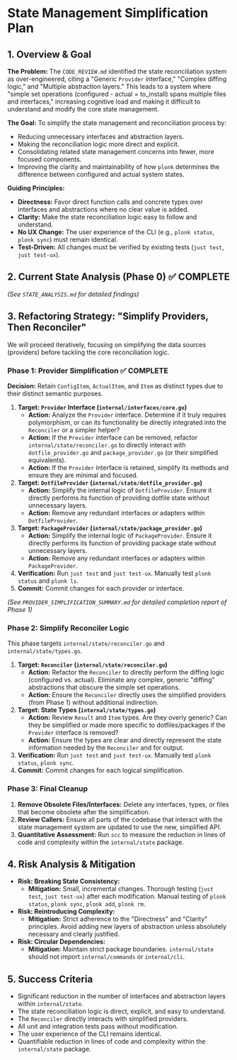 # State Management Simplification Plan

## 1. Overview & Goal

**The Problem:** The `CODE_REVIEW.md` identified the state reconciliation system as over-engineered, citing a "Generic `Provider` interface," "Complex diffing logic," and "Multiple abstraction layers." This leads to a system where "simple set operations (configured - actual = to_install) spans multiple files and interfaces," increasing cognitive load and making it difficult to understand and modify the core state management.

**The Goal:** To simplify the state management and reconciliation process by:
*   Reducing unnecessary interfaces and abstraction layers.
*   Making the reconciliation logic more direct and explicit.
*   Consolidating related state management concerns into fewer, more focused components.
*   Improving the clarity and maintainability of how `plonk` determines the difference between configured and actual system states.

**Guiding Principles:**
*   **Directness:** Favor direct function calls and concrete types over interfaces and abstractions where no clear value is added.
*   **Clarity:** Make the state reconciliation logic easy to follow and understand.
*   **No UX Change:** The user experience of the CLI (e.g., `plonk status`, `plonk sync`) must remain identical.
*   **Test-Driven:** All changes must be verified by existing tests (`just test`, `just test-ux`).

## 2. Current State Analysis (Phase 0) ✅ COMPLETE

*(See `STATE_ANALYSIS.md` for detailed findings)*

## 3. Refactoring Strategy: "Simplify Providers, Then Reconciler"

We will proceed iteratively, focusing on simplifying the data sources (providers) before tackling the core reconciliation logic.

### Phase 1: Provider Simplification ✅ COMPLETE

**Decision:** Retain `ConfigItem`, `ActualItem`, and `Item` as distinct types due to their distinct semantic purposes.

1.  **Target: `Provider` Interface (`internal/interfaces/core.go`)**
    *   **Action:** Analyze the `Provider` interface. Determine if it truly requires polymorphism, or can its functionality be directly integrated into the `Reconciler` or a simpler helper?
    *   **Action:** If the `Provider` interface can be removed, refactor `internal/state/reconciler.go` to directly interact with `dotfile_provider.go` and `package_provider.go` (or their simplified equivalents).
    *   **Action:** If the `Provider` interface is retained, simplify its methods and ensure they are minimal and focused.
2.  **Target: `DotfileProvider` (`internal/state/dotfile_provider.go`)**
    *   **Action:** Simplify the internal logic of `DotfileProvider`. Ensure it directly performs its function of providing dotfile state without unnecessary layers.
    *   **Action:** Remove any redundant interfaces or adapters within `DotfileProvider`.
3.  **Target: `PackageProvider` (`internal/state/package_provider.go`)**
    *   **Action:** Simplify the internal logic of `PackageProvider`. Ensure it directly performs its function of providing package state without unnecessary layers.
    *   **Action:** Remove any redundant interfaces or adapters within `PackageProvider`.
4.  **Verification:** Run `just test` and `just test-ux`. Manually test `plonk status` and `plonk ls`.
5.  **Commit:** Commit changes for each provider or interface.

*(See `PROVIDER_SIMPLIFICATION_SUMMARY.md` for detailed completion report of Phase 1)*

### Phase 2: Simplify Reconciler Logic

This phase targets `internal/state/reconciler.go` and `internal/state/types.go`.

1.  **Target: `Reconciler` (`internal/state/reconciler.go`)**
    *   **Action:** Refactor the `Reconciler` to directly perform the diffing logic (configured vs. actual). Eliminate any complex, generic "diffing" abstractions that obscure the simple set operations.
    *   **Action:** Ensure the `Reconciler` directly uses the simplified providers (from Phase 1) without additional indirection.
2.  **Target: State Types (`internal/state/types.go`)**
    *   **Action:** Review `Result` and `Item` types. Are they overly generic? Can they be simplified or made more specific to dotfiles/packages if the `Provider` interface is removed?
    *   **Action:** Ensure the types are clear and directly represent the state information needed by the `Reconciler` and for output.
3.  **Verification:** Run `just test` and `just test-ux`. Manually test `plonk status`, `plonk sync`.
4.  **Commit:** Commit changes for each logical simplification.

### Phase 3: Final Cleanup

1.  **Remove Obsolete Files/Interfaces:** Delete any interfaces, types, or files that become obsolete after the simplification.
2.  **Review Callers:** Ensure all parts of the codebase that interact with the state management system are updated to use the new, simplified API.
3.  **Quantitative Assessment:** Run `scc` to measure the reduction in lines of code and complexity within the `internal/state` package.

## 4. Risk Analysis & Mitigation

*   **Risk: Breaking State Consistency:**
    *   **Mitigation:** Small, incremental changes. Thorough testing (`just test`, `just test-ux`) after each modification. Manual testing of `plonk status`, `plonk sync`, `plonk add`, `plonk rm`.
*   **Risk: Reintroducing Complexity:**
    *   **Mitigation:** Strict adherence to the "Directness" and "Clarity" principles. Avoid adding new layers of abstraction unless absolutely necessary and clearly justified.
*   **Risk: Circular Dependencies:**
    *   **Mitigation:** Maintain strict package boundaries. `internal/state` should not import `internal/commands` or `internal/cli`.

## 5. Success Criteria

*   Significant reduction in the number of interfaces and abstraction layers within `internal/state`.
*   The state reconciliation logic is direct, explicit, and easy to understand.
*   The `Reconciler` directly interacts with simplified providers.
*   All unit and integration tests pass without modification.
*   The user experience of the CLI remains identical.
*   Quantifiable reduction in lines of code and complexity within the `internal/state` package.
